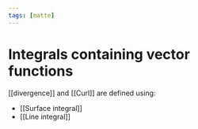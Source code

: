 ```yaml
---
tags: [matte]
---
```

# Integrals containing vector functions
[[divergence]] and [[Curl]] are defined using:
- [[Surface integral]]
- [[Line integral]]